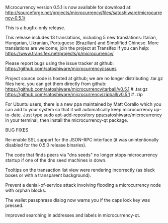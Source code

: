 Microcurrency version 0.5.1 is now available for download at:
http://sourceforge.net/projects/microcurrency/files/satoshiware/microcurrency-0.5.1/

This is a bugfix-only release.

This release includes 13 translations, including 5 new translations:
Italian, Hungarian, Ukranian, Portuguese (Brazilian) and Simplified Chinese.
More translations are welcome; join the project at Transifex if you can help:
https://www.transifex.net/projects/p/microcurrency/

Please report bugs using the issue tracker at github:
https://github.com/satoshiware/microcurrency/issues

Project source code is hosted at github; we are no longer
distributing .tar.gz files here, you can get them
directly from github:
https://github.com/satoshiware/microcurrency/tarball/v0.5.1  # .tar.gz
https://github.com/satoshiware/microcurrency/zipball/v0.5.1  # .zip

For Ubuntu users, there is a new ppa maintained by Matt Corallo which
you can add to your system so that it will automatically keep
microcurrency up-to-date.  Just type
sudo apt-add-repository ppa:satoshiware/microcurrency
in your terminal, then install the microcurrency-qt package.


BUG FIXES

Re-enable SSL support for the JSON-RPC interface (it was unintentionally
disabled for the 0.5.0 release binaries).

The code that finds peers via "dns seeds" no longer stops microcurrency startup
if one of the dns seed machines is down.

Tooltips on the transaction list view were rendering incorrectly (as black boxes
or with a transparent background).

Prevent a denial-of-service attack involving flooding a microcurrency node with
orphan blocks.

The wallet passphrase dialog now warns you if the caps lock key was pressed.

Improved searching in addresses and labels in microcurrency-qt.

